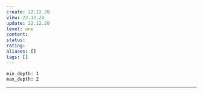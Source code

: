 ```yaml
---
create: 22.12.20
view: 22.12.20
update: 22.12.20
level: one
content: 
status:
rating:
aliases: []
tags: []
---
```

``` toc
min_depth: 1
max_depth: 2
```
---


